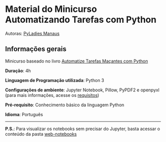 # Material do Minicurso Automatizando Tarefas com Python

Autoras: [PyLadies Manaus](http://manaus.pyladies.com/)

## Informações gerais

Minicurso baseado no livro [Automatize Tarefas Maçantes com Python](https://www.amazon.com.br/Automatize-Tarefas-Ma%C3%A7antes-com-Python/dp/8575224468?__mk_pt_BR=%C3%85M%C3%85%C5%BD%C3%95%C3%91&keywords=automatizando+tarefas+python&qid=1538079647&sr=8-1-fkmr0&ref=sr_1_fkmr0_1)

**Duração**: 4h

**Linguagem de Programação utilizada**: Python 3

**Configurações de ambiente**: Jupyter Notebook, Pillow, PyPDF2 e openpyxl (para mais informações, acesse os [requisitos](https://github.com/aliceadativa/PyLadies-Minicurso-Automatizando_Tarefas/blob/master/requirements.txt))

**Pré-requisito**: Conhecimento básico da linguagem Python

**Idioma**: Português

---

**P.S.**: Para visualizar os notebooks sem precisar do Jupyter, basta acessar o conteúdo da pasta [web-notebooks](https://github.com/aliceadativa/PyLadies-Minicurso-Automatizando_Tarefas/tree/master/web-notebooks)
